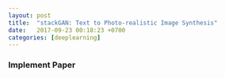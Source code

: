 ```yaml
---
layout: post
title:  "stackGAN: Text to Photo-realistic Image Synthesis"
date:   2017-09-23 00:18:23 +0700
categories: [deeplearning]
---
```


### Implement Paper
